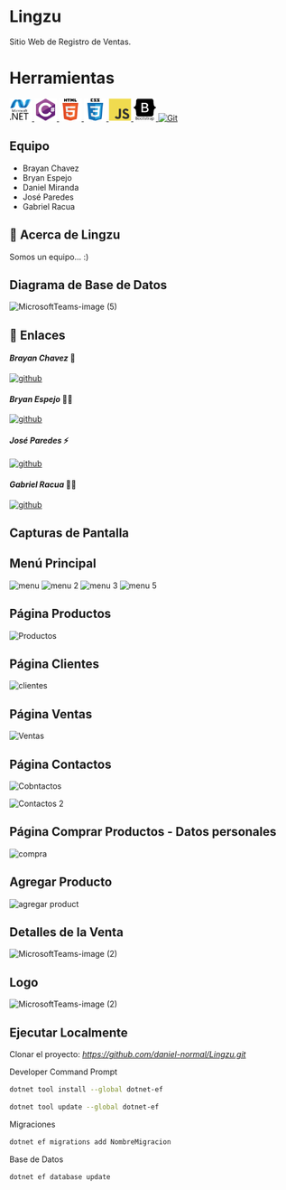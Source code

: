 #   Lingzu

Sitio Web de Registro de Ventas.

#   Herramientas

<p align="left">
  <a href="https://dotnet.microsoft.com/" target="_blank" rel="noreferrer">
    <img src="https://raw.githubusercontent.com/devicons/devicon/master/icons/dot-net/dot-net-original-wordmark.svg" alt=".NET" width="40" height="40"/>
  </a>
  <a href="https://www.w3schools.com/cs/" target="_blank" rel="noreferrer">
    <img src="https://raw.githubusercontent.com/devicons/devicon/master/icons/csharp/csharp-original.svg" alt="C#" width="40" height="40"/>
  </a>
  <a href="https://www.w3.org/html/" target="_blank" rel="noreferrer">
    <img src="https://raw.githubusercontent.com/devicons/devicon/master/icons/html5/html5-original-wordmark.svg" alt="HTML" width="40" height="40"/>
  </a>
  <a href="https://www.w3schools.com/css/" target="_blank" rel="noreferrer">
    <img src="https://raw.githubusercontent.com/devicons/devicon/master/icons/css3/css3-original-wordmark.svg" alt="CSS" width="40" height="40"/>
  </a>
  <a href="https://developer.mozilla.org/en-US/docs/Web/JavaScript" target="_blank" rel="noreferrer">
    <img src="https://raw.githubusercontent.com/devicons/devicon/master/icons/javascript/javascript-original.svg" alt="JavaScript" width="40" height="40"/>
  </a>
  <a href="https://getbootstrap.com" target="_blank" rel="noreferrer">
    <img src="https://raw.githubusercontent.com/devicons/devicon/master/icons/bootstrap/bootstrap-plain-wordmark.svg" alt="Bootstrap" width="40" height="40"/>
  </a>
  <a href="https://git-scm.com/" target="_blank" rel="noreferrer">
    <img src="https://www.vectorlogo.zone/logos/git-scm/git-scm-icon.svg" alt="Git" width="40" height="40"/>
  </a>
</p>


## Equipo

- Brayan Chavez
- Bryan Espejo
- Daniel Miranda
- José Paredes
- Gabriel Racua

## 🚀 Acerca de Lingzu
Somos un equipo... :) 

##  Diagrama de Base de Datos
![MicrosoftTeams-image (5)](https://github.com/daniel-normal/Lingzu/assets/126890762/10bd9a26-5e28-4759-bc56-15d6155a5a1e)


## 🔗 Enlaces
#### *Brayan Chavez* 🤔
[![github](https://img.shields.io/badge/github-%23121011.svg?style=for-the-badge&logo=github&logoColor=white)](https://github.com/elchavez14)  
#### *Bryan Espejo*  👩‍💻
[![github](https://img.shields.io/badge/github-%23121011.svg?style=for-the-badge&logo=github&logoColor=white)](https://github.com/BryanAlexeiEspejo)
#### *José Paredes*  ⚡️
[![github](https://img.shields.io/badge/github-%23121011.svg?style=for-the-badge&logo=github&logoColor=white)](https://github.com/joseandrespg0310)  
#### *Gabriel Racua*  👯‍♀
[![github](https://img.shields.io/badge/github-%23121011.svg?style=for-the-badge&logo=github&logoColor=white)](https://github.com/DcGeminis)  

## Capturas de Pantalla

## Menú Principal 
![menu](https://github.com/daniel-normal/Lingzu/assets/126890762/6baa93ec-8952-485e-b16f-7119afbe6f65)
![menu 2](https://github.com/daniel-normal/Lingzu/assets/126890762/f9fc2fcd-274d-487c-a6ba-9818c05df102)
![menu 3](https://github.com/daniel-normal/Lingzu/assets/126890762/5d6dff51-1c42-4237-9a5c-5a2a222f9c5f)
![menu 5](https://github.com/daniel-normal/Lingzu/assets/126890762/5eef4a10-a1be-4875-ac31-3a9488a23399)


## Página Productos
![Productos](https://github.com/daniel-normal/Lingzu/assets/126890762/e5e8acef-32b3-4976-8f11-6d8fcc9014e6)

## Página Clientes
![clientes](https://github.com/daniel-normal/Lingzu/assets/126890762/7eb95152-74cc-45d6-9c00-7e29ba63a91f)

## Página Ventas
![Ventas](https://github.com/daniel-normal/Lingzu/assets/126890762/79e94a14-8a5d-4fbb-afb1-ea4bef4a569d)

## Página Contactos 
![Cobntactos](https://github.com/daniel-normal/Lingzu/assets/126890762/985f8d06-0e12-416c-871d-8cf4dd298a29)

![Contactos 2](https://github.com/daniel-normal/Lingzu/assets/126890762/98b7e9dd-472d-4457-969e-8ad0d70766a0)

## Página Comprar Productos - Datos personales 
![compra](https://github.com/daniel-normal/Lingzu/assets/126890762/1d502f2d-d631-4c05-bbf8-dac1a7838539)

## Agregar Producto
![agregar product](https://github.com/daniel-normal/Lingzu/assets/126890762/387c9f8b-0d01-4e32-8cff-86223d1366d2)

## Detalles de la Venta
![MicrosoftTeams-image (2)](https://github.com/daniel-normal/Lingzu/assets/126890762/41840f91-b569-432c-8f65-9825f69dfa20)

## Logo
![MicrosoftTeams-image (2)](https://github.com/daniel-normal/Lingzu/assets/126890762/f0516604-435a-45cc-b0a9-bd333210242e)

## Ejecutar Localmente

Clonar el proyecto:
*https://github.com/daniel-normal/Lingzu.git*

Developer Command Prompt
```bash
dotnet tool install --global dotnet-ef
```

```bash
dotnet tool update --global dotnet-ef
```

Migraciones
```bash
dotnet ef migrations add NombreMigracion
```
Base de Datos
```bash
dotnet ef database update
```
